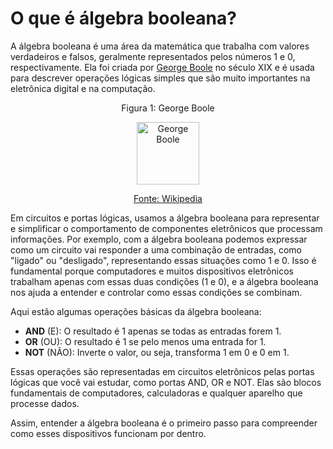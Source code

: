 # O que é álgebra booleana?

A álgebra booleana é uma área da matemática que trabalha com valores verdadeiros e falsos, geralmente representados pelos números 1 e 0, respectivamente. Ela foi criada por [George Boole](https://pt.wikipedia.org/wiki/George_Boole) no século XIX e é usada para descrever operações lógicas simples que são muito importantes na eletrônica digital e na computação.

<div  style="text-align: center">
    <p>Figura 1: George Boole</p>
    <a href="https://pt.wikipedia.org/wiki/George_Boole">
        <p>
            <img src="https://upload.wikimedia.org/wikipedia/commons/c/ce/George_Boole_color.jpg" alt="George Boole" width="100px">
        </p>
        <p>Fonte: Wikipedia</p>
    </a>
</div>

Em circuitos e portas lógicas, usamos a álgebra booleana para representar e simplificar o comportamento de componentes eletrônicos que processam informações. Por exemplo, com a álgebra booleana podemos expressar como um circuito vai responder a uma combinação de entradas, como "ligado" ou "desligado", representando essas situações como 1 e 0. Isso é fundamental porque computadores e muitos dispositivos eletrônicos trabalham apenas com essas duas condições (1 e 0), e a álgebra booleana nos ajuda a entender e controlar como essas condições se combinam.

Aqui estão algumas operações básicas da álgebra booleana:

- **AND** (E): O resultado é 1 apenas se todas as entradas forem 1.
- **OR** (OU): O resultado é 1 se pelo menos uma entrada for 1.
- **NOT** (NÃO): Inverte o valor, ou seja, transforma 1 em 0 e 0 em 1.

Essas operações são representadas em circuitos eletrônicos pelas portas lógicas que você vai estudar, como portas AND, OR e NOT. Elas são blocos fundamentais de computadores, calculadoras e qualquer aparelho que processe dados.

Assim, entender a álgebra booleana é o primeiro passo para compreender como esses dispositivos funcionam por dentro.
